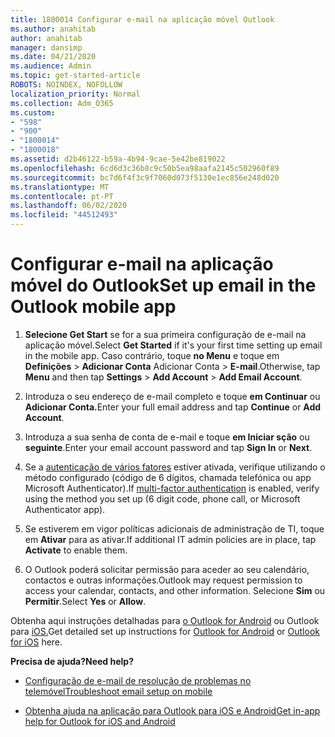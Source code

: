 ```yaml
---
title: 1800014 Configurar e-mail na aplicação móvel Outlook
ms.author: anahitab
author: anahitab
manager: dansimp
ms.date: 04/21/2020
ms.audience: Admin
ms.topic: get-started-article
ROBOTS: NOINDEX, NOFOLLOW
localization_priority: Normal
ms.collection: Adm_O365
ms.custom:
- "598"
- "900"
- "1800014"
- "1800018"
ms.assetid: d2b46122-b59a-4b94-9cae-5e42be819022
ms.openlocfilehash: 6cd6d3c36b8c9c50b5ea98aafa2145c502960f89
ms.sourcegitcommit: bc7d6f4f3c9f7060d073f5130e1ec856e248d020
ms.translationtype: MT
ms.contentlocale: pt-PT
ms.lasthandoff: 06/02/2020
ms.locfileid: "44512493"
---
```

# <a name="set-up-email-in-the-outlook-mobile-app"></a><span data-ttu-id="12e26-102">Configurar e-mail na aplicação móvel do Outlook</span><span class="sxs-lookup"><span data-stu-id="12e26-102">Set up email in the Outlook mobile app</span></span>

1. <span data-ttu-id="12e26-103">**Selecione Get Start** se for a sua primeira configuração de e-mail na aplicação móvel.</span><span class="sxs-lookup"><span data-stu-id="12e26-103">Select **Get Started** if it's your first time setting up email in the mobile app.</span></span> <span data-ttu-id="12e26-104">Caso contrário, toque **no Menu** e toque em **Definições** \> **Adicionar Conta** Adicionar Conta \> **E-mail**.</span><span class="sxs-lookup"><span data-stu-id="12e26-104">Otherwise, tap **Menu** and then tap **Settings** \> **Add Account** \> **Add Email Account**.</span></span>

2. <span data-ttu-id="12e26-105">Introduza o seu endereço de e-mail completo e toque **em Continuar** ou **Adicionar Conta.**</span><span class="sxs-lookup"><span data-stu-id="12e26-105">Enter your full email address and tap **Continue** or **Add Account**.</span></span>

3. <span data-ttu-id="12e26-106">Introduza a sua senha de conta de e-mail e toque **em Iniciar sção** ou **seguinte**.</span><span class="sxs-lookup"><span data-stu-id="12e26-106">Enter your email account password and tap **Sign In** or **Next**.</span></span>

4. <span data-ttu-id="12e26-107">Se a [autenticação de vários fatores](https://docs.microsoft.com/microsoft-365/admin/security-and-compliance/set-up-multi-factor-authentication) estiver ativada, verifique utilizando o método configurado (código de 6 dígitos, chamada telefónica ou app Microsoft Authenticator).</span><span class="sxs-lookup"><span data-stu-id="12e26-107">If [multi-factor authentication](https://docs.microsoft.com/microsoft-365/admin/security-and-compliance/set-up-multi-factor-authentication) is enabled, verify using the method you set up (6 digit code, phone call, or Microsoft Authenticator app).</span></span>

5. <span data-ttu-id="12e26-108">Se estiverem em vigor políticas adicionais de administração de TI, toque em **Ativar** para as ativar.</span><span class="sxs-lookup"><span data-stu-id="12e26-108">If additional IT admin policies are in place, tap **Activate** to enable them.</span></span>

6. <span data-ttu-id="12e26-109">O Outlook poderá solicitar permissão para aceder ao seu calendário, contactos e outras informações.</span><span class="sxs-lookup"><span data-stu-id="12e26-109">Outlook may request permission to access your calendar, contacts, and other information.</span></span> <span data-ttu-id="12e26-110">Selecione **Sim** ou **Permitir**.</span><span class="sxs-lookup"><span data-stu-id="12e26-110">Select **Yes** or **Allow**.</span></span>

<span data-ttu-id="12e26-111">Obtenha aqui instruções detalhadas para [o Outlook for Android](https://support.office.com/article/886db551-8dfa-4fd5-b835-f8e532091872.aspx) ou Outlook para [iOS.](https://support.office.com/article/b2de2161-cc1d-49ef-9ef9-81acd1c8e234.aspx)</span><span class="sxs-lookup"><span data-stu-id="12e26-111">Get detailed set up instructions for [Outlook for Android](https://support.office.com/article/886db551-8dfa-4fd5-b835-f8e532091872.aspx) or [Outlook for iOS](https://support.office.com/article/b2de2161-cc1d-49ef-9ef9-81acd1c8e234.aspx) here.</span></span>
  
 <span data-ttu-id="12e26-112">**Precisa de ajuda?**</span><span class="sxs-lookup"><span data-stu-id="12e26-112">**Need help?**</span></span>
  
- [<span data-ttu-id="12e26-113">Configuração de e-mail de resolução de problemas no telemóvel</span><span class="sxs-lookup"><span data-stu-id="12e26-113">Troubleshoot email setup on mobile</span></span>](https://support.office.com/article/a264ef01-9c88-48fb-9285-7017e4f31f02.aspx)

- [<span data-ttu-id="12e26-114">Obtenha ajuda na aplicação para Outlook para iOS e Android</span><span class="sxs-lookup"><span data-stu-id="12e26-114">Get in-app help for Outlook for iOS and Android</span></span>](https://support.office.com/article/218a22d1-9fa5-4889-b689-de1c63493243.aspx#ID0EAABAAA=Contact_Support)
